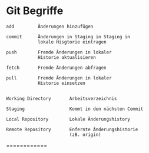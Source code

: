 Git Begriffe
============

    add         Änderungen hinzufügen

    commit      Änderungen in Staging in Staging in 
                lokale Hisgtorie eintragen

    push        Fremde Änderungen in lokaler 
                Historie aktualisieren     

    fetch       Fremde Änderungen abfragen

    pull        Fremde Änderungen in lokaler 
                Historie einsetzen                       


    Working Directory       Arbeitsverzeichnis

    Staging                 Kommt in den nächsten Commit

    Local Repository        Lokale Änderungshistory

    Remote Repository       Enfernte Änderungshistorie 
                            (zB. origin)


============

